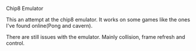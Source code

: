 Chip8 Emulator

This an attempt at the chip8 emulator.
It works on some games like the ones I've found online(Pong and cavern).


There are still issues with the emulator.
Mainly collision, frame refresh and control.

